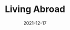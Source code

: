 ---
slug: /pages/v-policies-for-schools-abroad/living-abroad
date: 2021-12-17
title: Living Abroad
---